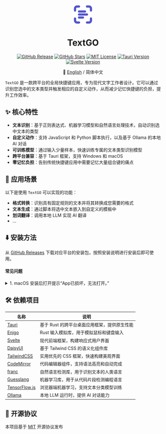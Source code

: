 <div align="center">

<img src="app-icon.png" alt="logo" width="64">

<h1>TextGO</h1>

[![GitHub Release](https://img.shields.io/github/v/release/C5H12O5/TextGO?logo=data:image/svg+xml;base64,PHN2ZyB4bWxucz0iaHR0cDovL3d3dy53My5vcmcvMjAwMC9zdmciIHdpZHRoPSIyNCIgaGVpZ2h0PSIyNCIgdmlld0JveD0iMCAwIDI0IDI0Ij4KCTxwYXRoIGZpbGw9Im5vbmUiIHN0cm9rZT0iI0ZGRkZGRiIgc3Ryb2tlLWxpbmVjYXA9InJvdW5kIiBzdHJva2UtbGluZWpvaW49InJvdW5kIiBzdHJva2Utd2lkdGg9IjIiIGQ9Ik00IDhWNmEyIDIgMCAwIDEgMi0yaDJNNCAxNnYyYTIgMiAwIDAgMCAyIDJoMm04LTE2aDJhMiAyIDAgMCAxIDIgMnYybS00IDEyaDJhMiAyIDAgMCAwIDItMnYtMk04IDEyaDhNOCA5aDZtLTYgNmg0IiAvPgo8L3N2Zz4=&label=Release&style=flat&color=blue)](https://github.com/C5H12O5/TextGO/releases)
[![GitHub Stars](https://img.shields.io/github/stars/C5H12O5/TextGO?logo=github&label=Stars&style=flat&color=yellow)](https://github.com/C5H12O5/TextGO/stargazers)
[![MIT License](https://img.shields.io/badge/License-MIT-green.svg)](LICENSE)
[![Tauri Version](https://img.shields.io/badge/Tauri-v2.9.2-24C8D8.svg?logo=tauri)](https://tauri.app/)
[![Svelte Version](https://img.shields.io/badge/Svelte-v5.43.2-FF3E00.svg?logo=svelte)](https://svelte.dev/)

📖 [English](README.md) / 简体中文

</div>

`TextGO` 是一款跨平台的全局快捷键应用，专为现代文字工作者设计。它可以通过识别您选中的文本类型并触发相应的自定义动作，从而减少记忆快捷键的负担，提升工作效率。

## ✨ 核心特性

- **文本识别**：基于正则表达式、机器学习模型和自然语言处理技术，自动识别选中文本的类型
- **自定义动作**：支持 JavaScript 和 Python 脚本执行，以及基于 Ollama 的本地 AI 对话
- **可训练模型**：通过输入少量样本，快速训练专属的文本类型识别模型
- **跨平台兼容**：基于 Tauri 框架，支持 Windows 和 macOS
- **零记忆负担**：告别传统快捷键应用中需要记忆大量组合键的痛点

## 🚀 应用场景

以下是使用 `TextGO` 可以实现的功能：

- **格式转换**：识别具有固定规则的文本并将其转换成您需要的格式
- **文本生成**：通过脚本将选中文本嵌入到自定义的模板中
- **划词翻译**：调用本地 LLM 实现 AI 翻译
- ...

## ⬇️ 安装方法

从 [GitHub Releases](https://github.com/C5H12O5/TextGO/releases) 下载对应平台的安装包，按照安装说明进行安装后即可使用。

#### 常见问题

<details>
<summary>1. macOS 安装后打开提示“App已损坏，无法打开。”</summary>

<br>

_可以在终端运行以下命令解决：_

```bash
sudo xattr -r -d com.apple.quarantine /Applications/TextGO.app
```

</details>

## 🛠️ 依赖项目

| 名称                                           | 说明                                         |
| ---------------------------------------------- | -------------------------------------------- |
| [Tauri](https://tauri.app/)                    | 基于 Rust 的跨平台桌面应用框架，提供原生性能 |
| [Enigo](https://github.com/enigo-rs/enigo)     | Rust 输入模拟库，用于模拟鼠标和键盘输入      |
| [Svelte](https://svelte.dev/)                  | 现代前端框架，构建响应式用户界面             |
| [DaisyUI](https://daisyui.com/)                | 基于 Tailwind CSS 的语义化组件库             |
| [TailwindCSS](https://tailwindcss.com/)        | 实用优先的 CSS 框架，快速构建美观界面        |
| [CodeMirror](https://codemirror.net/)          | 代码编辑器组件，支持语法高亮和自动完成       |
| [franc](https://github.com/wooorm/franc)       | 自然语言检测库，用于识别文本的人类语言       |
| [Guesslang](https://github.com/yoeo/guesslang) | 机器学习库，用于从代码片段检测编程语言       |
| [TensorFlow.js](https://www.tensorflow.org/js) | 浏览器端机器学习，支持文本分类模型训练       |
| [Ollama](https://ollama.com/)                  | 本地 LLM 运行时，提供 AI 对话能力            |

## 📄 开源协议

本项目基于 [MIT](LICENSE) 开源协议发布
